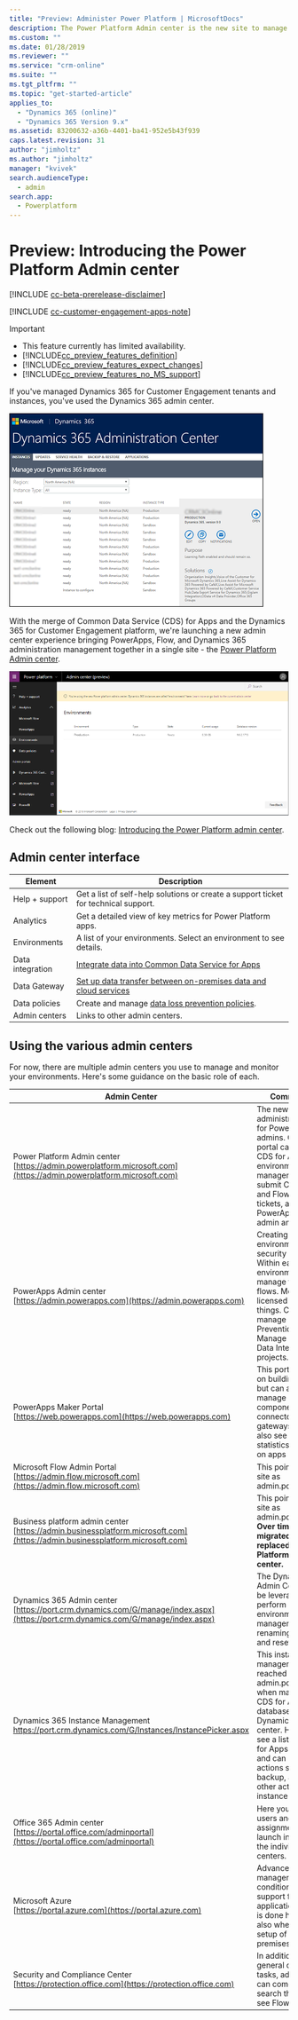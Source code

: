 ```yaml
---
title: "Preview: Administer Power Platform | MicrosoftDocs"
description: The Power Platform Admin center is the new site to manage Common Data Service for Apps and other apps.
ms.custom: ""
ms.date: 01/28/2019
ms.reviewer: ""
ms.service: "crm-online"
ms.suite: ""
ms.tgt_pltfrm: ""
ms.topic: "get-started-article"
applies_to: 
  - "Dynamics 365 (online)"
  - "Dynamics 365 Version 9.x"
ms.assetid: 83200632-a36b-4401-ba41-952e5b43f939
caps.latest.revision: 31
author: "jimholtz"
ms.author: "jimholtz"
manager: "kvivek"
search.audienceType: 
  - admin
search.app: 
  - Powerplatform
---
```

# Preview: Introducing the Power Platform Admin center

[!INCLUDE [cc-beta-prerelease-disclaimer](../includes/cc-beta-prerelease-disclaimer.md)]

[!INCLUDE [cc-customer-engagement-apps-note](../includes/cc-customer-engagement-apps-note.md)]

> [!IMPORTANT]
> - This feature currently has limited availability.
> - [!INCLUDE[cc_preview_features_definition](../includes/cc-preview-features-definition.md)]  
> - [!INCLUDE[cc_preview_features_expect_changes](../includes/cc-preview-features-expect-changes.md)]  
> - [!INCLUDE[cc_preview_features_no_MS_support](../includes/cc-preview-features-no-ms-support.md)]  

If you've managed Dynamics 365 for Customer Engagement tenants and instances, you've used the Dynamics 365 admin center.

![Dynamics 365 admin center](./media/old-admin-center50.png)

With the merge of Common Data Service (CDS) for Apps and the Dynamics 365 for Customer Engagement platform, we're launching a new admin center experience bringing PowerApps, Flow, and Dynamics 365 administration management together in a single site - the [Power Platform Admin center](https://admin.dynamics.com).

![Power Platform Admin center](./media/new-admin-center-environments.png)

Check out the following blog: [Introducing the Power Platform admin center](https://blogs.msdn.microsoft.com/crm/2018/09/25/introducing-the-power-platform-admin-center/).

## Admin center interface

|Element  |Description  |
|---------|---------|
|Help + support     | Get a list of self-help solutions or create a support ticket for technical support.         |
|Analytics     | Get a detailed view of key metrics for Power Platform apps.       |
|Environments | A list of your environments. Select an environment to see details.|
|Data integration| [Integrate data into Common Data Service for Apps ](data-integrator)  |
|Data Gateway| [Set up data transfer between on-premises data and cloud services ](onpremises-data-gateway-management.md) |
|Data policies     | Create and manage [data loss prevention policies](create-dlp-policy).       |
|Admin centers    |Links to other admin centers.        |

## Using the various admin centers

For now, there are multiple admin centers you use to manage and monitor your environments. Here's some guidance on the basic role of each.

|Admin Center  |Common Tasks  |
|---------|---------|
|Power Platform Admin center <br/>[https://admin.powerplatform.microsoft.com](https://admin.powerplatform.microsoft.com)     |The new unified administrative portal for Power Platform admins.  Currently this portal can be used for CDS for Apps environment management, to submit CDS for Apps and Flow support tickets, and to view PowerApps and Flow admin analytics.   |
|PowerApps Admin center <br/>[https://admin.powerapps.com](https://admin.powerapps.com)    |Creating and managing environments including security starts here. Within each environment you can manage the apps and flows.  Monitor who is licensed and building things. Create and manage Data Loss Prevention policies. Manage CDS for Apps Data Integration projects.    |
|PowerApps Maker Portal<br/>[https://web.powerapps.com](https://web.powerapps.com)      |This portal is focused on building PowerApps but can also view and manage CDS for Apps components, manage connectors and gateways.  You can also see application statistics from details on apps here.         |
|Microsoft Flow Admin Portal<br/>[https://admin.flow.microsoft.com](https://admin.flow.microsoft.com)   | This points to the same site as admin.powerapps.com.    |
|Business platform admin center<br/>[https://admin.businessplatform.microsoft.com](https://admin.businessplatform.microsoft.com)      |This points to the same site as admin.powerapps.com.  **Over time, this will migrated to and replaced by the Power Platform Admin center.**        |
|Dynamics 365 Admin center<br/>[https://port.crm.dynamics.com/G/manage/index.aspx](https://port.crm.dynamics.com/G/manage/index.aspx)     |The Dynamics 365 Admin Center, that can be leveraged to perform certain CDS environment management like renaming, deleting, and resetting.    |
|Dynamics 365 Instance Management<br/>[https://port.crm<N>.dynamics.com/G/Instances/InstancePicker.aspx](https://port.crm<N>.dynamics.com/G/Instances/InstancePicker.aspx) | This instance management portal is reached from admin.powerapps.com when managing the CDS for Apps database or from the Dynamics 365 Admin center. Here you will see a list of all the CDS for Apps databases and can perform actions such as backup, as well as other actions on a per instance basis.   |
|Office 365 Admin center<br/>[https://portal.office.com/adminportal](https://portal.office.com/adminportal)      |Here you manage users and their license assignment as well as launch into many of the individual admin centers.         |
|Microsoft Azure<br/>[https://portal.azure.com](https://portal.azure.com)      |Advanced Azure AD management tasks like conditional access and support for developer application registration is done here. This is also where you start setup of your on-premises gateways.         |
|Security and Compliance Center<br/>[https://protection.office.com](https://protection.office.com)     |In addition to the general compliance tasks, administrators can come here to search the Audit log to see Flow audit events.         |

<!--
## What about the Office 365 admin center?

You'll continue to use the Office 365 admin center to manage settings like:

> - users, licenses, roles, passwords
> - subscriptions, billing, purchase services
> - service health
> - usage and security reports

![Office 365 admin center](./media/o365-admin-center.png)
-->